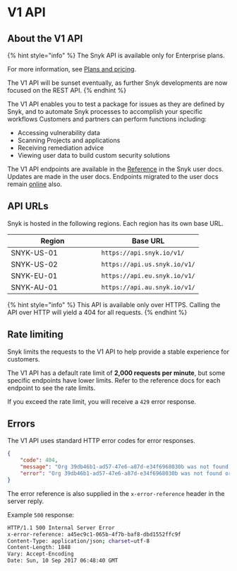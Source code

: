 # V1 API

## About the V1 API

{% hint style="info" %}
The Snyk API is available only for Enterprise plans.

For more information, see [Plans and pricing](https://snyk.io/plans).

The V1 API will be sunset eventually, as further Snyk developments are now focused on the REST API.
{% endhint %}

The V1 API enables you to test a package for issues as they are defined by Snyk, and to automate Snyk processes to accomplish your specific workflows  Customers and partners can perform functions including:

* Accessing vulnerability data
* Scanning Projects and applications
* Receiving remediation advice
* Viewing user data to build custom security solutions

The V1 API endpoints are available in the [Reference](reference/) in the Snyk user docs. Updates are made in the user docs. Endpoints migrated to the user docs remain [online](https://snyk.docs.apiary.io) also.

## API URLs

Snyk is hosted in the following regions. Each region has its own base URL.

<table><thead><tr><th width="189">Region</th><th>Base URL</th></tr></thead><tbody><tr><td>SNYK-US-01</td><td><code>https://api.snyk.io/v1/</code></td></tr><tr><td>SNYK-US-02</td><td><code>https://api.us.snyk.io/v1/</code></td></tr><tr><td>SNYK-EU-01 </td><td><code>https://api.eu.snyk.io/v1/</code> </td></tr><tr><td>SNYK-AU-01</td><td><code>https://api.au.snyk.io/v1/</code></td></tr></tbody></table>

{% hint style="info" %}
This API is available only over HTTPS. Calling the API over HTTP will yield a 404 for all requests.
{% endhint %}

## Rate limiting

Snyk limits the requests to the V1 API to help provide a stable experience for customers.

The V1 API has a default rate limit of **2,000 requests per minute**, but some specific endpoints have lower limits. Refer to the reference docs for each endpoint to see the rate limits.

If you exceed the rate limit, you will receive a `429` error response.

## Errors

The V1 API uses standard HTTP error codes for error responses.

```json
{
    "code": 404,
    "message": "Org 39db46b1-ad57-47e6-a87d-e34f6968030b was not found or you may not have the correct permissions to access the org.",
    "error": "Org 39db46b1-ad57-47e6-a87d-e34f6968030b was not found or you may not have the correct permissions to access the org."
}
```

The error reference is also supplied in the `x-error-reference` header in the server reply.

Example `500` response:

```sh
HTTP/1.1 500 Internal Server Error
x-error-reference: a45ec9c1-065b-4f7b-baf8-dbd1552ffc9f
Content-Type: application/json; charset=utf-8
Content-Length: 1848
Vary: Accept-Encoding
Date: Sun, 10 Sep 2017 06:48:40 GMT
```
